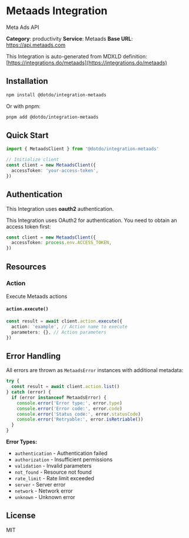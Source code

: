 # Metaads Integration

Meta Ads API

**Category**: productivity
**Service**: Metaads
**Base URL**: https://api.metaads.com

This Integration is auto-generated from MDXLD definition: [https://integrations.do/metaads](https://integrations.do/metaads)

## Installation

```bash
npm install @dotdo/integration-metaads
```

Or with pnpm:

```bash
pnpm add @dotdo/integration-metaads
```

## Quick Start

```typescript
import { MetaadsClient } from '@dotdo/integration-metaads'

// Initialize client
const client = new MetaadsClient({
  accessToken: 'your-access-token',
})
```

## Authentication

This Integration uses **oauth2** authentication.

This Integration uses OAuth2 for authentication. You need to obtain an access token first:

```typescript
const client = new MetaadsClient({
  accessToken: process.env.ACCESS_TOKEN,
})
```

## Resources

### Action

Execute Metaads actions

#### `action.execute()`

```typescript
const result = await client.action.execute({
  action: 'example', // Action name to execute
  parameters: {}, // Action parameters
})
```

## Error Handling

All errors are thrown as `MetaadsError` instances with additional metadata:

```typescript
try {
  const result = await client.action.list()
} catch (error) {
  if (error instanceof MetaadsError) {
    console.error('Error type:', error.type)
    console.error('Error code:', error.code)
    console.error('Status code:', error.statusCode)
    console.error('Retryable:', error.isRetriable())
  }
}
```

**Error Types:**

- `authentication` - Authentication failed
- `authorization` - Insufficient permissions
- `validation` - Invalid parameters
- `not_found` - Resource not found
- `rate_limit` - Rate limit exceeded
- `server` - Server error
- `network` - Network error
- `unknown` - Unknown error

## License

MIT
